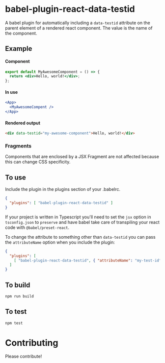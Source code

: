 # babel-plugin-react-data-testid

A babel plugin for automatically including a `data-testid` attribute on the parent
element of a rendered react component. The value is the name of the component.

## Example

#### Component
```jsx
export default MyAwesomeComponent = () => {
  return <div>Hello, world!</div>;
};
```

#### In use
```jsx
<App>
  <MyAwesomeCompent />
</App>
```

#### Rendered output
```html
<div data-testid="my-awesome-component">Hello, world!</div>
```

### Fragments

Components that are enclosed by a JSX Fragment are not affected because this can 
change CSS specificity.

## To use

Include the plugin in the plugins section of your .babelrc.

```json
{
  "plugins": [ "babel-plugin-react-data-testid" ]
}
```

If your project is written in Typescript you'll need to set the `jsx` option in
`tsconfig.json` to `preserve` and have babel take care of transpiling your react
code with `@babel/preset-react`.

To change the attribute to something other than `data-testid` you can pass the
`attributeName` option when you include the plugin:

```json
{
  "plugins": [
    [ "babel-plugin-react-data-testid", { "attributeName": "my-test-id" } ]
  ]
}
```

## To build

```bash
npm run build
```

## To test

```bash
npm test
```

# Contributing

Please contribute!
